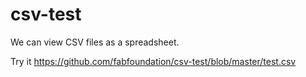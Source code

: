 # csv-test

We can view CSV files as a spreadsheet.

Try it https://github.com/fabfoundation/csv-test/blob/master/test.csv
